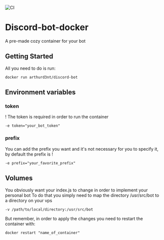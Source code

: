 ![CI](https://github.com/ArthurD3nt/discord-bot-docker/workflows/CI/badge.svg)

# Discord-bot-docker

A pre-made cozy container for your bot

## Getting Started

All you need to do is run:
```
docker run arthurd3nt/discord-bot
```
## Environment variables

### token 
! The token is required in order to run the container
```
-e token="your_bot_token" 
```

### prefix
You can add the prefix you want and it's not necessary for you to specify it, by default the prefix is !
```
-e prefix="your_favorite_prefix" 
```

## Volumes
You obviously want your index.js to change in order to implement your personal bot
To do that you simply need to map the directory /usr/src/bot to a directory on your vps
```
-v /path/to/local/directory:/usr/src/bot
```
But remember, in order to apply the changes you need to restart the container with:
```
docker restart "name_of_container"
```
